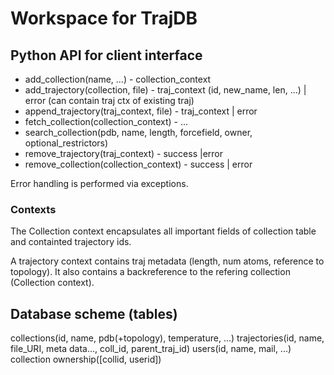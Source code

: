 # Workspace for TrajDB

## Python API for client interface
* add\_collection(name, ...) - collection\_context
* add\_trajectory(collection, file) - traj\_context (id, new\_name, len, ...) | error (can contain traj ctx of existing traj) 
* append\_trajectory(traj\_context, file) - traj\_context | error
* fetch\_collection(collection\_context) - ...
* search\_collection(pdb, name, length, forcefield, owner, optional\_restrictors)
* remove\_trajectory(traj\_context) - success |error 
* remove\_collection(collection\_context) - success | error

Error handling is performed via exceptions.

### Contexts
The Collection context encapsulates all important fields of collection table and containted trajectory
ids.

A trajectory context contains traj metadata (length, num atoms, reference to topology).
It also contains a backreference to the refering collection (Collection context).

## Database scheme (tables)

collections(id, name, pdb(+topology), temperature, ...)
trajectories(id, name, file\_URI, meta data..., coll\_id, parent\_traj\_id) 
users(id, name, mail, ...)
collection ownership([collid, userid])

